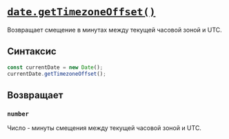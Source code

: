 # [`date.getTimezoneOffset()`](../index.md)

Возвращает смещение в минутах между текущей часовой зоной и UTC.

## Синтаксис

```js
const currentDate = new Date();
currentDate.getTimezoneOffset();
```

## Возвращает

### `number`

Число - минуты смещения между текущей часовой зоной и UTC.
